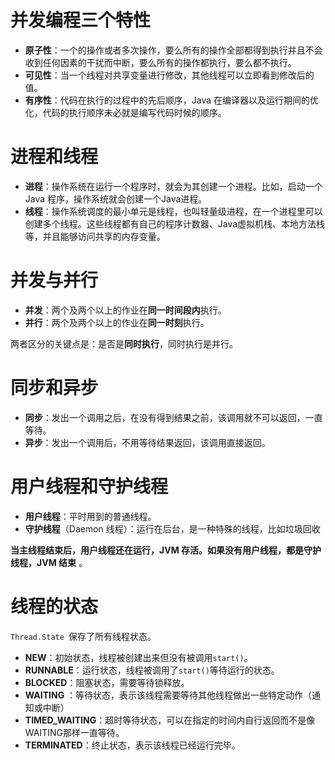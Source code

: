 # 并发编程三个特性

- **原子性**：一个的操作或者多次操作，要么所有的操作全部都得到执行并且不会收到任何因素的干扰而中断，要么所有的操作都执行，要么都不执行。
- **可见性**：当一个线程对共享变量进行修改，其他线程可以立即看到修改后的值。
- **有序性**：代码在执行的过程中的先后顺序，Java 在编译器以及运行期间的优化，代码的执行顺序未必就是编写代码时候的顺序。



# 进程和线程

- **进程**：操作系统在运行一个程序时，就会为其创建一个进程。比如，启动一个 Java 程序，操作系统就会创建一个Java进程。
- **线程**：操作系统调度的最小单元是线程，也叫轻量级进程，在一个进程里可以创建多个线程。这些线程都有自己的程序计数器、Java虚拟机栈、本地方法栈等，并且能够访问共享的内存变量。



# 并发与并行

- **并发**：两个及两个以上的作业在**同一时间段内**执行。
- **并行**：两个及两个以上的作业在**同一时刻**执行。

两者区分的关键点是：是否是**同时执行**，同时执行是并行。



# 同步和异步

- **同步**：发出一个调用之后，在没有得到结果之前，该调用就不可以返回，一直等待。
- **异步**：发出一个调用后，不用等待结果返回，该调用直接返回。





# 用户线程和守护线程

- **用户线程**：平时用到的普通线程。
- **守护线程**（Daemon 线程）：运行在后台，是一种特殊的线程，比如垃圾回收 



**当主线程结束后，用户线程还在运行，JVM 存活。如果没有用户线程，都是守护线程，JVM 结束** 。





# 线程的状态

`Thread.State `保存了所有线程状态。

- **NEW**：初始状态，线程被创建出来但没有被调用`start()`。
- **RUNNABLE**：运行状态，线程被调用了`start()`等待运行的状态。
- **BLOCKED**：阻塞状态，需要等待锁释放。
- **WAITING** ：等待状态，表示该线程需要等待其他线程做出一些特定动作（通知或中断）
- **TIMED_WAITING**：超时等待状态，可以在指定的时间内自行返回而不是像WAITING那样一直等待。
- **TERMINATED**：终止状态，表示该线程已经运行完毕。









 